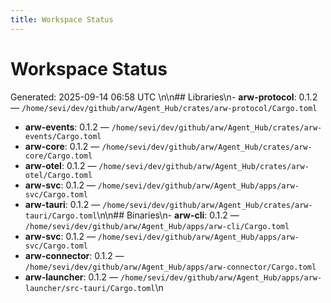 ```yaml
---
title: Workspace Status
---
```


# Workspace Status

Generated: 2025-09-14 06:58 UTC
\n\n## Libraries\n- **arw-protocol**: 0.1.2 — `/home/sevi/dev/github/arw/Agent_Hub/crates/arw-protocol/Cargo.toml`
- **arw-events**: 0.1.2 — `/home/sevi/dev/github/arw/Agent_Hub/crates/arw-events/Cargo.toml`
- **arw-core**: 0.1.2 — `/home/sevi/dev/github/arw/Agent_Hub/crates/arw-core/Cargo.toml`
- **arw-otel**: 0.1.2 — `/home/sevi/dev/github/arw/Agent_Hub/crates/arw-otel/Cargo.toml`
- **arw-svc**: 0.1.2 — `/home/sevi/dev/github/arw/Agent_Hub/apps/arw-svc/Cargo.toml`
- **arw-tauri**: 0.1.2 — `/home/sevi/dev/github/arw/Agent_Hub/crates/arw-tauri/Cargo.toml`\n\n## Binaries\n- **arw-cli**: 0.1.2 — `/home/sevi/dev/github/arw/Agent_Hub/apps/arw-cli/Cargo.toml`
- **arw-svc**: 0.1.2 — `/home/sevi/dev/github/arw/Agent_Hub/apps/arw-svc/Cargo.toml`
- **arw-connector**: 0.1.2 — `/home/sevi/dev/github/arw/Agent_Hub/apps/arw-connector/Cargo.toml`
- **arw-launcher**: 0.1.2 — `/home/sevi/dev/github/arw/Agent_Hub/apps/arw-launcher/src-tauri/Cargo.toml`\n